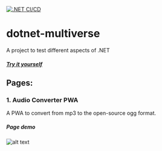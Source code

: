 [![.NET CI/CD](https://github.com/mathujeyanth/dotnet-multiverse/actions/workflows/pipeline.yml/badge.svg?branch=main)](https://github.com/mathujeyanth/dotnet-multiverse/actions/workflows/pipeline.yml)

# dotnet-multiverse
A project to test different aspects of .NET
##### [Try it yourself](https://jeyanth.dk/)


## Pages:
### 1. Audio Converter PWA
A PWA to convert from mp3 to the open-source ogg format.
##### Page demo
![alt text][def]

[def]: public/demo.gif

